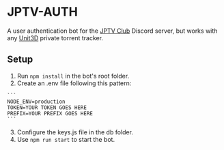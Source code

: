 # JPTV-AUTH

 A user authentication bot for the [JPTV Club](https://jptv.club/) Discord server, but works with any [Unit3D](https://github.com/HDInnovations/UNIT3D-Community-Edition) private torrent tracker.

## Setup

  1. Run `npm install` in the bot's root folder.
  2. Create an .env file following this pattern:

    ```
    NODE_ENV=production
    TOKEN=YOUR TOKEN GOES HERE
    PREFIX=YOUR PREFIX GOES HERE
    ```

  3. Configure the keys.js file in the db folder.
  4. Use `npm run start` to start the bot.
